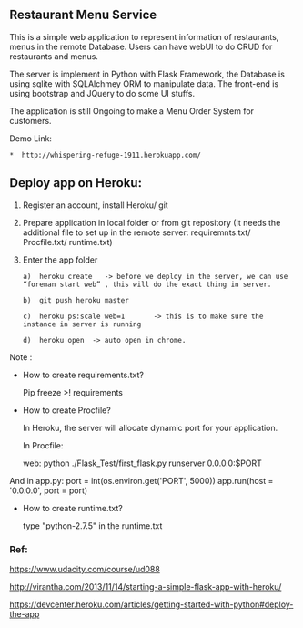 ## Restaurant Menu Service

This is a simple web application to represent information of restaurants, menus in the remote Database.
Users can have webUI to do CRUD for restaurants and menus.

The server is implement in Python with Flask Framework, the Database is using sqlite with SQLAlchmey ORM to manipulate data.
The front-end is using bootstrap and JQuery to do some UI stuffs.

The application is still Ongoing to make a Menu Order System for customers.

Demo Link:
	
	*  http://whispering-refuge-1911.herokuapp.com/


## Deploy app on Heroku: 

1.	Register an account, install Heroku/ git

2.	Prepare application in local folder or from git repository (It needs the additional file to set up in the remote server: requiremnts.txt/ Procfile.txt/ runtime.txt)

3.	Enter the app folder

		a)	heroku create   -> before we deploy in the server, we can use “foreman start web” , this will do the exact thing in server.
	
		b)	git push heroku master
	
		c)	heroku ps:scale web=1       -> this is to make sure the instance in server is running
	
		d)	heroku open  -> auto open in chrome.


Note : 
* How to create requirements.txt?
	
	Pip freeze >! requirements

* How to create Procfile?

	In Heroku, the server will allocate dynamic port for your application.

	In Procfile:

	web: python ./Flask_Test/first_flask.py runserver 0.0.0.0:$PORT

And in app.py:
    port = int(os.environ.get('PORT', 5000))
    app.run(host = '0.0.0.0', port = port)

* How to create runtime.txt?


	type "python-2.7.5" in the runtime.txt


### Ref: 

https://www.udacity.com/course/ud088 

http://virantha.com/2013/11/14/starting-a-simple-flask-app-with-heroku/

https://devcenter.heroku.com/articles/getting-started-with-python#deploy-the-app

